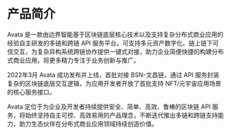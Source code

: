 # 产品简介

Avata 是一款由边界智能基于区块链底层核心技术以及支持复杂分布式商业应用的经验自主研发的多链和跨链 API
服务平台。可支持多元资产数字化、链上链下可信交互，为复杂异构系统跨链协作提供一键式对接，助力企业简便快捷的构建分布式商业应用，将更多精力专注于业务创新与推广。

2022年3月 Avata 成功发布并上线，首批对接 BSN-文昌链，通过 API 服务封装复杂的区块链底层交互逻辑，为应用开发者开放了首批支持
NFT/元宇宙应用场景的核心服务接口。

Avata 定位于为企业及开发者持续提供安全、简单、高效、鲁棒的区块链 API
服务，将始终坚持自主可控、高效易用的产品理念，不断迭代推出多链和跨链支持能力，助力生态伙伴在分布式商业应用领域持续创造价值。
